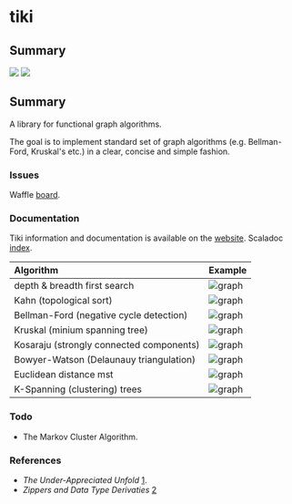 # tiki

## Summary
<p align="left">
<img src="https://travis-ci.org/lewismj/tiki.svg?branch=master"/>
<a href="https://www.codacy.com/app/lewismj/tiki?utm_source=github.com&amp;utm_medium=referral&amp;utm_content=lewismj/tiki&amp;utm_campaign=Badge_Grade"><img src="https://api.codacy.com/project/badge/Grade/eb7241d325fa432c982487c412f910cb"/></a>
</p>

## Summary

A library for functional graph algorithms.

The goal is to implement standard set of graph algorithms (e.g. Bellman-Ford, Kruskal's etc.) in a clear, concise and simple fashion.

### Issues

Waffle [board](https://waffle.io/lewismj/tiki).

### Documentation

Tiki information and documentation is available on the [website](https://lewismj.github.io/tiki/). Scaladoc [index](https://lewismj.github.io/tiki/api/tiki/index.html).


|  Algorithm | Example  |
| :------------- | :------------- |
| depth & breadth first search | ![graph](https://raw.github.com/lewismj/tiki/master/docs/src/main/resources/microsite/img/thumb.search.png)  |
| Kahn (topological sort) | ![graph](https://raw.github.com/lewismj/tiki/master/docs/src/main/resources/microsite/img/thumb.topologicalSort.png) |
| Bellman-Ford (negative cycle detection) | ![graph](https://raw.github.com/lewismj/tiki/master/docs/src/main/resources/microsite/img/thumb.negativeCycle.png) |
| Kruskal (minium spanning tree) | ![graph](https://raw.github.com/lewismj/tiki/master/docs/src/main/resources/microsite/img/thumb.minimumSpanningTree.png) |
| Kosaraju (strongly connected components) | ![graph](https://raw.github.com/lewismj/tiki/master/docs/src/main/resources/microsite/img/thumb.scc.png) |
| Bowyer-Watson (Delaunauy triangulation) | ![graph](https://raw.github.com/lewismj/tiki/master/docs/src/main/resources/microsite/img/thumb.triangulation.png) |
| Euclidean distance mst | ![graph](https://raw.github.com/lewismj/tiki/master/docs/src/main/resources/microsite/img/thumb.emst.png) |
| K-Spanning (clustering) trees | ![graph](https://raw.github.com/lewismj/tiki/master/docs/src/main/resources/microsite/img/thumb.kspanning.png) |

### Todo

- The Markov Cluster Algorithm.

### References
- _The Under-Appreciated Unfold_ [1](http://www.cs.ox.ac.uk/people/jeremy.gibbons/publications/unfold.ps.gz).
- _Zippers and Data Type Derivaties_ [2](https://www21.in.tum.de/teaching/fp/SS15/papers/11.pdf)
